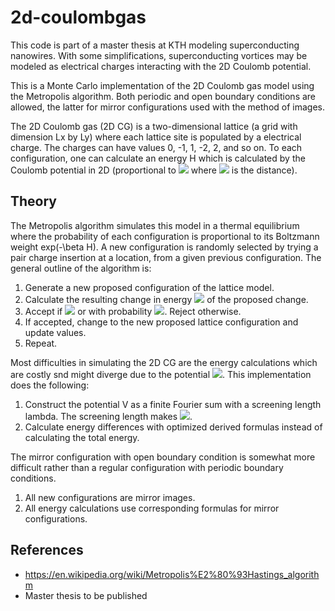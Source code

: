 # 2d-coulombgas
This code is part of a master thesis at KTH modeling superconducting nanowires. With some simplifications, superconducting vortices may be modeled as electrical charges interacting with the 2D Coulomb potential.

This is a Monte Carlo implementation of the 2D Coulomb gas model using the Metropolis algorithm. Both periodic and open boundary conditions are allowed, the latter for mirror configurations used with the method of images.

The 2D Coulomb gas (2D CG) is a two-dimensional lattice (a grid with dimension Lx by Ly) where each lattice site is populated by a electrical charge. The charges can have values 0, -1, 1, -2, 2, and so on. To each configuration, one can calculate an energy H which is calculated by the Coulomb potential in 2D (proportional to <img src="https://render.githubusercontent.com/render/math?math={\color{grey} -\ln(r)}"> where <img src="https://render.githubusercontent.com/render/math?math={\color{gray}r}"> is the distance).

## Theory

The Metropolis algorithm simulates this model in a thermal equilibrium where the probability of each configuration is proportional to its Boltzmann weight exp(-\beta H). A new configuration is randomly selected by trying a pair charge insertion at a location, from a given previous configuration. The general outline of the algorithm is:
1. Generate a new proposed configuration of the lattice model.
2. Calculate the resulting change in energy <img src="https://render.githubusercontent.com/render/math?math={\color{gray}\ \Delta H}"> of the proposed change.
3. Accept if <img src="https://render.githubusercontent.com/render/math?math={\color{gray}\ \Delta H \leq 0}"> or with probability <img src="https://render.githubusercontent.com/render/math?math={\color{gray}\ e^{-\beta \Delta H}}">. Reject otherwise.
4. If accepted, change to the new proposed lattice configuration and update values.
5. Repeat.

Most difficulties in simulating the 2D CG are the energy calculations which are costly snd might diverge due to the potential <img src="https://render.githubusercontent.com/render/math?math={\color{gray}\ V \sim -\ln(r)}">. This implementation does the following:
1. Construct the potential V as a finite Fourier sum with a screening length lambda. The screening length makes <img src="https://render.githubusercontent.com/render/math?math={\color{gray}\ V(0) < \infty}">.
2. Calculate energy differences with optimized derived formulas instead of calculating the total energy.

The mirror configuration with open boundary condition is somewhat more difficult rather than a regular configuration with periodic boundary conditions.
1. All new configurations are mirror images.
2. All energy calculations use corresponding formulas for mirror configurations.

## References
* https://en.wikipedia.org/wiki/Metropolis%E2%80%93Hastings_algorithm
* Master thesis to be published
